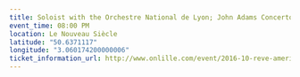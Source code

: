 ```yaml
---
title: Soloist with the Orchestre National de Lyon; John Adams Concerto (French Premiere)
event_time: 08:00 PM
location: Le Nouveau Siècle
latitude: "50.6371117"
longitude: "3.060174200000006"
ticket_information_url: http://www.onlille.com/event/2016-10-reve-americain-srtavinsky/
---
```

